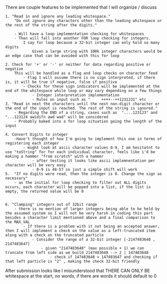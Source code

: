 There are couple features to be implemented that I will organize / discuss

    1. "Read in and ignore any leading whitespace." 
        "Do not ignore any characters other than the leading whitespace or the rest of the string after the digits."

        - Will have a loop implementation checking for whitespaces
        - Then will fall into another FOR loop checking for integers. 
            I say for loop because a 32-bit integer can only hold so many digits
                Given a large string with 100k integer characters would be an edge case that can be avoided with this for loop
    
    2. Check for '+' or '-' or neither for data regarding positive or negative
        This will be handled as a flag and loop checks on character feed
            - Flag 1 will assume there is no sign interpreted, if there is, it will be true if negative, false if positive
            - Checks for these sign indicators will be implemented at the end of the whitespace while loop or may vary depending on a few things
                - Integer interpretation implementation
                - Rules on input such as "     ++++--++1231231" etc
    3. "Read in next the characters until the next non-digit character or the end of the input is reached. The rest of the string is ignored."
        - Regarding the END of a string, cases such as  "....123123" and "...123124 awidifn awd wad" will be considered
        - Probably baked into a for loop situation going the length of the input

    4. Convert Digits to integer
        -Have't thought of how I'm going to implement this one in terms of registering each integer
            - might look at ascii character values 0-9, I am hesitatnt to use "toString" for for each individual character, feels like i'd be making a hammer "from scratch" with a hammer
                - after testing it looks like ascii implemnentation per character will be very easy
                - 0-9 is 48-57 so just a simple shift will work
    5.  "If no digits were read, then the integer is 0. Change the sign as necessary"
        - as the initial for loop checking to filter out ALL digits occurs, each character will be popped into a list, if the list is empty, the returned value will be 0


    6. "Clamping" integers out of 32bit range
        - there is no mention of larger integers being able to be held by the assumed system so I will not be very harsh in coding this part besides a character limit mentioned above and a final comparison to the MAX_VAL
            - If there is a problem with it not being an accepted answer, then I will implement a check on the value as a left-truncated item along with a check on the truncated particle
                - Consider the range of a 32-bit integer [-2147483648 , 2147483647]
                    - given "2147483648" (max possible + 1) we can truncate from left side as we build 2147483648 --> 2 | 147483648
                        - check if 147483648 > 147483647 and checking if that left particle is "2" , making the check 32-bit friendly



After submission looks like I misunderstood that THERE CAN ONLY BE whitespace at the start, no words, if there are words it should default to 0